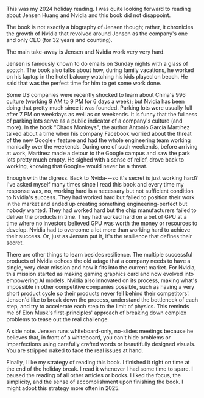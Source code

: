 <!-- 2025-nvidia-way -->

This was my 2024 holiday reading. I was quite looking forward to reading about Jensen Huang and Nvidia and this book did not disappoint.

The book is not exactly a biography of Jensen though; rather, it chronicles the growth of Nvidia that revolved around Jensen as the company's one and only CEO (for 32 years and counting).

The main take-away is Jensen and Nvidia work very very hard.

Jensen is famously known to do emails on Sunday nights with a glass of scotch. The book also talks about how, during family vacations, he worked on his laptop in the hotel balcony watching his kids played on beach. He said that was the perfect time for him to get some work done.

Some US companies were recently shocked to learn about China's 996 culture (working 9 AM to 9 PM for 6 days a week); but Nvidia has been doing that pretty much since it was founded. Parking lots were usually full after 7 PM on weekdays as well as on weekends.
It is funny that the fullness of parking lots serve as a public indicator of a company's culture (and more). In the book "Chaos Monkeys", the author Antonio García Martínez talked about a time when his company Facebook worried about the threat of the new Google+ feature and had the whole engineering team working manically over the weekends. During one of such weekends, before arriving at work, Martínez made a detour to the Google campus and saw the park lots pretty much empty. He sighed with a sense of relief, drove back to working, knowing that Google+ would never be a threat.

Enough with the digress. Back to Nvida---so it's secret is just working hard? I've asked myself many times since I read this book and every time my response was, no, working hard is a necessary but not sufficient condition to Nvidia's success. They had worked hard but failed to position their work in the market and ended up creating something engineering-perfect but nobody wanted. They had worked hard but the chip manufacturers failed to deliver the products in time. They had worked hard on a bet of GPU at a time where no investors believed GPU was worth the money or resources to develop. Nvidia had to overcome a lot more than working hard to achieve their success. Or, just as Jensen put it, it's the resilience that defines their secret.

There are other things to learn besides resilience. The multiple successful products of Nvidia echoes the old adage that a company needs to have a single, very clear mission and how it fits into the current market. For Nvidia, this mission started as making gaming graphics card and now evolved into empowering AI models. Nvidia also innovated on its process, making what's impossible in other competitive companies possible, such as having a very short product cycle so their products never fell behind their competitors'. Jensen'd like to break down the process, understand the bottleneck of each step, and try to accelerate each step to the limit of physics. This reminds me of Elon Musk's first-principles' approach of breaking down complex problems to tease out the real challenge.

A side note. Jensen runs whiteboard-only, no-slides meetings because he believes that, in front of a whiteboard, you can't hide problems or imperfections using carefully crafted words or beautifully designed visuals. You are stripped naked to face the real issues at hand.

Finally, I like my strategy of reading this book. I finished it right on time at the end of the holiday break. I read it whenever I had some time to spare. I paused the reading of all other articles or books. I liked the focus, the simplicity, and the sense of accomplishment upon finishing the book. I might adopt this strategy more often in 2025.